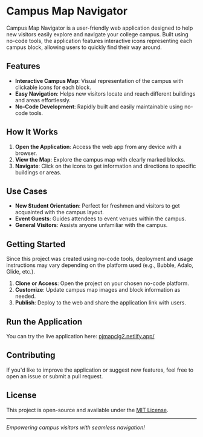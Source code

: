 # Campus Map Navigator

Campus Map Navigator is a user-friendly web application designed to help new visitors easily explore and navigate your college campus. Built using no-code tools, the application features interactive icons representing each campus block, allowing users to quickly find their way around.

## Features

- **Interactive Campus Map**: Visual representation of the campus with clickable icons for each block.
- **Easy Navigation**: Helps new visitors locate and reach different buildings and areas effortlessly.
- **No-Code Development**: Rapidly built and easily maintainable using no-code tools.

## How It Works

1. **Open the Application**: Access the web app from any device with a browser.
2. **View the Map**: Explore the campus map with clearly marked blocks.
3. **Navigate**: Click on the icons to get information and directions to specific buildings or areas.

## Use Cases

- **New Student Orientation**: Perfect for freshmen and visitors to get acquainted with the campus layout.
- **Event Guests**: Guides attendees to event venues within the campus.
- **General Visitors**: Assists anyone unfamiliar with the campus.

## Getting Started

Since this project was created using no-code tools, deployment and usage instructions may vary depending on the platform used (e.g., Bubble, Adalo, Glide, etc.).

1. **Clone or Access**: Open the project on your chosen no-code platform.
2. **Customize**: Update campus map images and block information as needed.
3. **Publish**: Deploy to the web and share the application link with users.

## Run the Application

You can try the live application here: [pjmapclg2.netlify.app/](#)  
<!-- Replace the '#' above with your actual deployed app link -->

## Contributing

If you'd like to improve the application or suggest new features, feel free to open an issue or submit a pull request.

## License

This project is open-source and available under the [MIT License](LICENSE).

---

*Empowering campus visitors with seamless navigation!*
